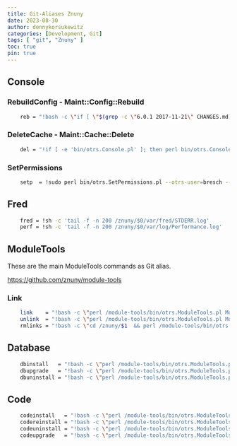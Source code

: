 ```yaml
---
title: Git-Aliases Znuny
date: 2023-08-30
author: dennykorsukewitz
categories: [Development, Git]
tags: [ "git", "Znuny" ]
toc: true
pin: true
---
```


## Console

### RebuildConfig - Maint::Config::Rebuild

```bash
    reb = "!bash -c \"if [ \"$(grep -c \"6.0.1 2017-11-21\" CHANGES.md)\" -ge '1' ]; then perl bin/otrs.Console.pl Maint::Config::Rebuild --cleanup; elif [ -e \"bin/otrs.Console.pl\" ]; then perl bin/otrs.Console.pl Maint::Config::Rebuild; else perl bin/otrs.RebuildConfig.pl; fi\""
```

### DeleteCache - Maint::Cache::Delete

```bash
    del = "!if [ -e 'bin/otrs.Console.pl' ]; then perl bin/otrs.Console.pl Maint::Cache::Delete && perl bin/otrs.Console.pl Maint::Loader::CacheCleanup; else perl bin/otrs.DeleteCache.pl && perl bin/otrs.LoaderCache.pl -o delete; fi"
```

### SetPermissions

```bash
    setp  = !sudo perl bin/otrs.SetPermissions.pl --otrs-user=bresch --otrs-group=staff --web-user=bresch --web-group=staff --admin-group=staff
```

## Fred

```bash
    fred = !sh -c 'tail -f -n 200 /znuny/$0/var/fred/STDERR.log'
    perf = !sh -c 'tail -f -n 200 /znuny/$0/var/log/Performance.log'
```

## ModuleTools

These are the main ModuleTools commands as Git alias.

https://github.com/znuny/module-tools

### Link

```bash
    link    = "!bash -c \"perl /module-tools/bin/otrs.ModuleTools.pl Module::File::Link /znuny/git/$1 /znuny/$2 && cd /znuny/$2 && git del && git reb && cd -\""
    unlink  = "!bash -c \"perl /module-tools/bin/otrs.ModuleTools.pl Module::File::Unlink /znuny/git/$1 /znuny/$2 && cd /znuny/$2 && git del && git reb \""
    rmlinks = "!bash -c \"cd /znuny/$1  && perl /module-tools/bin/otrs.ModuleTools.pl Module::File::Unlink --all /znuny/$1 && git del && git reb && cd - \""
```

## Database

```bash
    dbinstall   = "!bash -c \"perl /module-tools/bin/otrs.ModuleTools.pl Module::Database::Install $1\""
    dbupgrade   = "!bash -c \"perl /module-tools/bin/otrs.ModuleTools.pl Module::Database::Upgrade $1\""
    dbuninstall = "!bash -c \"perl /module-tools/bin/otrs.ModuleTools.pl Module::Database::Uninstall $1\""
```

## Code

```bash
    codeinstall   = "!bash -c \"perl /module-tools/bin/otrs.ModuleTools.pl Module::Code::Install $1\""
    codereinstall = "!bash -c \"perl /module-tools/bin/otrs.ModuleTools.pl Module::Code::Reinstall $1\""
    codeuninstall = "!bash -c \"perl /module-tools/bin/otrs.ModuleTools.pl Module::Code::Uninstall $1\""
    codeupgrade   = "!bash -c \"perl /module-tools/bin/otrs.ModuleTools.pl Module::Code::Upgrade $1\""
```
